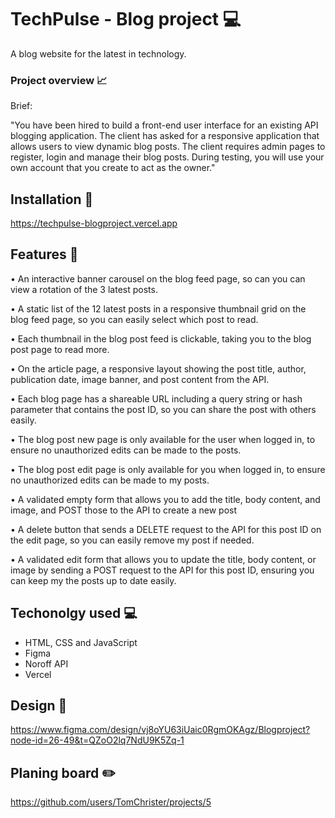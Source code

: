 # TechPulse - Blog project 💻 

A blog website for the latest in technology.

### Project overview 📈

Brief:

"You have been hired to build a front-end user interface for an existing API blogging
application.
The client has asked for a responsive application that allows users to view dynamic blog
posts.
The client requires admin pages to register, login and manage their blog posts.
During testing, you will use your own account that you create to act as the owner."

## Installation 🔧
https://techpulse-blogproject.vercel.app

## Features 🌟

• An interactive banner carousel on the blog feed page, so can you can view a
rotation of the 3 latest posts.

• A static list of the 12 latest posts in a responsive thumbnail grid on the
blog feed page, so you can easily select which post to read.

• Each thumbnail in the blog post feed is clickable, taking you to the blog post
page to read more.

• On the article page, a responsive layout showing the post title, author, publication
date, image banner, and post content from the API.

• Each blog page has a shareable URL including a query string or
hash parameter that contains the post ID, so you can share the post with others easily.

• The blog post new page is only available for the user when logged
in, to ensure no unauthorized edits can be made to the posts.

• The blog post edit page is only available for you when logged
in, to ensure no unauthorized edits can be made to my posts.

• A validated empty form that allows you to add the title, body
content, and image, and POST those to the API to create a new post

• A delete button that sends a DELETE request to the API for this
post ID on the edit page, so you can easily remove my post if needed.

• A validated edit form that allows you to update the title, body
content, or image by sending a POST request to the API for this post ID, ensuring you can
keep my the posts up to date easily.

## Techonolgy used 💻

- HTML, CSS and JavaScript
- Figma
- Noroff API
- Vercel

## Design 📁

https://www.figma.com/design/vj8oYU63iUaic0RgmOKAgz/Blogproject?node-id=26-49&t=QZoO2lq7NdU9K5Zq-1

## Planing board ✏️

https://github.com/users/TomChrister/projects/5
